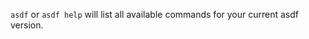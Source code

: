 <!-- 
    single source of truth.
    import commands list from master branch of repo.
    not amenable to docs for git ref. Solution to be determined.
 -->
`asdf` or `asdf help` will list all available commands for your current asdf version.

[](https://raw.githubusercontent.com/asdf-vm/asdf/master/help.txt ':include')
